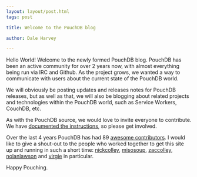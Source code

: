 ```yaml
---
layout: layout/post.html
tags: post

title: Welcome to the PouchDB blog

author: Dale Harvey

---
```


Hello World! Welcome to the newly formed PouchDB blog. PouchDB has been an active community for over 2 years now, with almost everything being run via IRC and Github. As the project grows, we wanted a way to communicate with users about the current state of the PouchDB world.

We will obviously be posting updates and releases notes for PouchDB releases, but as well as that, we will also be blogging about related projects and technologies within the PouchDB world, such as Service Workers, CouchDB, etc.

As with the PouchDB source, we would love to invite everyone to contribute.  We have [documented the instructions](https://github.com/daleharvey/pouchdb/blob/master/CONTRIBUTING.md#writing-a-pouchdb-blog-post), so please get involved.

Over the last 4 years PouchDB has had 89 [awesome contributors](https://github.com/daleharvey/pouchdb/graphs/contributors). I would like to give a shout-out to the people who worked together to get this site up and running in such a short time: [nickcolley](https://twitter.com/NickColley), [misosoup](https://twitter.com/misosoup), [zaccolley](https://twitter.com/zaccolley), [nolanlawson](https://twitter.com/nolanlawson) and [virgie](https://github.com/virgie) in particular.

Happy Pouching.
